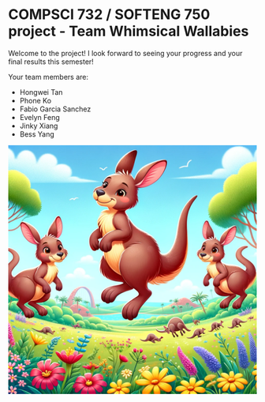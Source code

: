 # COMPSCI 732 / SOFTENG 750 project - Team Whimsical Wallabies

Welcome to the project! I look forward to seeing your progress and your final results this semester!

Your team members are:
- Hongwei Tan
- Phone Ko
- Fabio Garcia Sanchez
- Evelyn Feng
- Jinky Xiang
- Bess Yang

![](./group-image/Whimsical%20Wallabies.webp)